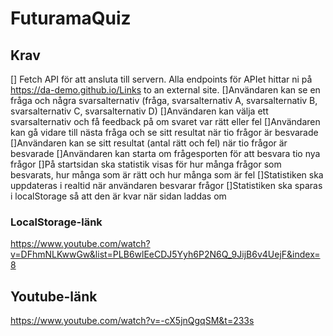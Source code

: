 # FuturamaQuiz
 
## Krav

[] Fetch API för att ansluta till servern. Alla endpoints för APIet hittar ni på https://da-demo.github.io/Links to an external site. 
[]Användaren kan se en fråga och några svarsalternativ (fråga, svarsalternativ A, svarsalternativ B, svarsalternativ C, svarsalternativ D)
[]Användaren kan välja ett svarsalternativ och få feedback på om svaret var rätt eller fel
[]Användaren kan gå vidare till nästa fråga och se sitt resultat när tio frågor är besvarade
[]Användaren kan se sitt resultat (antal rätt och fel) när tio frågor är besvarade
[]Användaren kan starta om frågesporten för att besvara tio nya frågor
[]På startsidan ska statistik visas för hur många frågor som besvarats, hur många som är rätt och hur många som är fel
[]Statistiken ska uppdateras i realtid när användaren besvarar frågor
[]Statistiken ska sparas i localStorage så att den är kvar när sidan laddas om


### LocalStorage-länk
https://www.youtube.com/watch?v=DFhmNLKwwGw&list=PLB6wlEeCDJ5Yyh6P2N6Q_9JijB6v4UejF&index=8

## Youtube-länk
https://www.youtube.com/watch?v=-cX5jnQgqSM&t=233s
